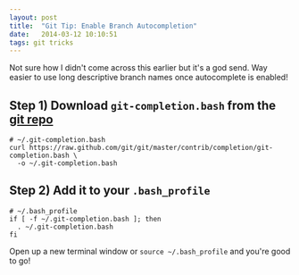 ```yaml
---
layout: post
title:  "Git Tip: Enable Branch Autocompletion"
date:   2014-03-12 10:10:51
tags: git tricks
---
```


Not sure how I didn't come across this earlier but it's a god send.
Way easier to use long descriptive branch names once autocomplete is enabled!

## Step 1) Download `git-completion.bash` from the [git repo][1]

```
# ~/.git-completion.bash
curl https://raw.github.com/git/git/master/contrib/completion/git-completion.bash \
  -o ~/.git-completion.bash
```

## Step 2) Add it to your `.bash_profile`

```
# ~/.bash_profile
if [ -f ~/.git-completion.bash ]; then
  . ~/.git-completion.bash
fi
```

Open up a new terminal window or `source ~/.bash_profile` and you're good to go!

[1]: https://github.com/git/git/blob/master/contrib/completion/git-completion.bash
